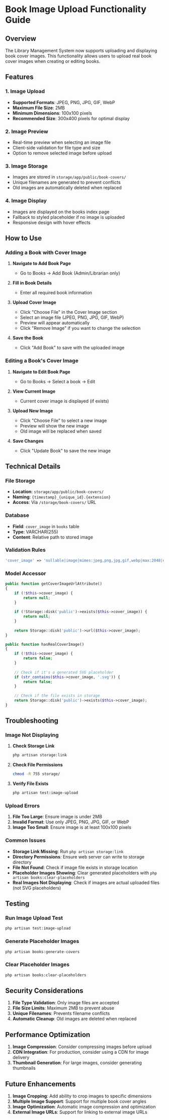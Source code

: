 # Book Image Upload Functionality Guide

## Overview
The Library Management System now supports uploading and displaying book cover images. This functionality allows users to upload real book cover images when creating or editing books.

## Features

### 1. Image Upload
- **Supported Formats**: JPEG, PNG, JPG, GIF, WebP
- **Maximum File Size**: 2MB
- **Minimum Dimensions**: 100x100 pixels
- **Recommended Size**: 300x400 pixels for optimal display

### 2. Image Preview
- Real-time preview when selecting an image file
- Client-side validation for file type and size
- Option to remove selected image before upload

### 3. Image Storage
- Images are stored in `storage/app/public/book-covers/`
- Unique filenames are generated to prevent conflicts
- Old images are automatically deleted when replaced

### 4. Image Display
- Images are displayed on the books index page
- Fallback to styled placeholder if no image is uploaded
- Responsive design with hover effects

## How to Use

### Adding a Book with Cover Image

1. **Navigate to Add Book Page**
   - Go to Books → Add Book (Admin/Librarian only)

2. **Fill in Book Details**
   - Enter all required book information

3. **Upload Cover Image**
   - Click "Choose File" in the Cover Image section
   - Select an image file (JPEG, PNG, JPG, GIF, WebP)
   - Preview will appear automatically
   - Click "Remove Image" if you want to change the selection

4. **Save the Book**
   - Click "Add Book" to save with the uploaded image

### Editing a Book's Cover Image

1. **Navigate to Edit Book Page**
   - Go to Books → Select a book → Edit

2. **View Current Image**
   - Current cover image is displayed (if exists)

3. **Upload New Image**
   - Click "Choose File" to select a new image
   - Preview will show the new image
   - Old image will be replaced when saved

4. **Save Changes**
   - Click "Update Book" to save the new image

## Technical Details

### File Storage
- **Location**: `storage/app/public/book-covers/`
- **Naming**: `{timestamp}_{unique_id}.{extension}`
- **Access**: Via `/storage/book-covers/` URL

### Database
- **Field**: `cover_image` in `books` table
- **Type**: VARCHAR(255)
- **Content**: Relative path to stored image

### Validation Rules
```php
'cover_image' => 'nullable|image|mimes:jpeg,png,jpg,gif,webp|max:2048|dimensions:min_width=100,min_height=100'
```

### Model Accessor
```php
public function getCoverImageUrlAttribute()
{
    if (!$this->cover_image) {
        return null;
    }
    
    if (!Storage::disk('public')->exists($this->cover_image)) {
        return null;
    }
    
    return Storage::disk('public')->url($this->cover_image);
}

public function hasRealCoverImage()
{
    if (!$this->cover_image) {
        return false;
    }
    
    // Check if it's a generated SVG placeholder
    if (str_contains($this->cover_image, '.svg')) {
        return false;
    }
    
    // Check if the file exists in storage
    return Storage::disk('public')->exists($this->cover_image);
}
```

## Troubleshooting

### Image Not Displaying
1. **Check Storage Link**
   ```bash
   php artisan storage:link
   ```

2. **Check File Permissions**
   ```bash
   chmod -R 755 storage/
   ```

3. **Verify File Exists**
   ```bash
   php artisan test:image-upload
   ```

### Upload Errors
1. **File Too Large**: Ensure image is under 2MB
2. **Invalid Format**: Use only JPEG, PNG, JPG, GIF, or WebP
3. **Image Too Small**: Ensure image is at least 100x100 pixels

### Common Issues
- **Storage Link Missing**: Run `php artisan storage:link`
- **Directory Permissions**: Ensure web server can write to storage directory
- **File Not Found**: Check if image file exists in storage location
- **Placeholder Images Showing**: Clear generated placeholders with `php artisan books:clear-placeholders`
- **Real Images Not Displaying**: Check if images are actual uploaded files (not SVG placeholders)

## Testing

### Run Image Upload Test
```bash
php artisan test:image-upload
```

### Generate Placeholder Images
```bash
php artisan books:generate-covers
```

### Clear Placeholder Images
```bash
php artisan books:clear-placeholders
```

## Security Considerations

1. **File Type Validation**: Only image files are accepted
2. **File Size Limits**: Maximum 2MB to prevent abuse
3. **Unique Filenames**: Prevents filename conflicts
4. **Automatic Cleanup**: Old images are deleted when replaced

## Performance Optimization

1. **Image Compression**: Consider compressing images before upload
2. **CDN Integration**: For production, consider using a CDN for image delivery
3. **Thumbnail Generation**: For large images, consider generating thumbnails

## Future Enhancements

1. **Image Cropping**: Add ability to crop images to specific dimensions
2. **Multiple Image Support**: Support for multiple book cover angles
3. **Image Optimization**: Automatic image compression and optimization
4. **External Image URLs**: Support for linking to external image URLs 